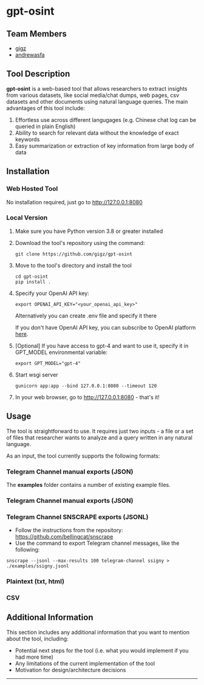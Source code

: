 # gpt-osint
## Team Members
- <a href="https://github.com/gigz">gigz</a>
- <a href="https://github.com/andrewasfa">andrewasfa</a>

## Tool Description

**gpt-osint** is a web-based tool that allows researchers to extract insights from various datasets, like social media/chat dumps, web pages, csv datasets and other documents using natural language queries. The main advantages of this tool include:
1. Effortless use across different langugages (e.g. Chinese chat log can be queried in plain English)
2. Ability to search for relevant data without the knowledge of exact keywords
3. Easy summarization or extraction of key information from large body of data

## Installation

### Web Hosted Tool

No installation required, just go to http://127.0.0.1:8080

### Local Version

1.  Make sure you have Python version 3.8 or greater installed

2.  Download the tool's repository using the command:

        git clone https://github.com/gigz/gpt-osint

3.  Move to the tool's directory and install the tool

        cd gpt-osint
        pip install .
        
4.  Specify your OpenAI API key:

        export OPENAI_API_KEY="<your_openai_api_key>"
       
    Alternatively you can create .env file and specify it there
    
    If you don't have OpenAI API key, you can subscribe to OpenAI platform <a href="https://platform.openai.com/">here</a>.

5.  [Optional] If you have access to gpt-4 and want to use it, specify it in GPT_MODEL environmental variable:

        export GPT_MODEL="gpt-4"
        
6.  Start wsgi server

        gunicorn app:app --bind 127.0.0.1:8080 --timeout 120
        
7.  In your web browser, go to http://127.0.0.1:8080 - that's it!

## Usage

The tool is straightforward to use. It requires just two inputs - a file or a set of files that researcher wants to analyze and a query written in any natural language.

As an input, the tool currently supports the following formats:

### Telegram Channel manual exports (JSON)

The **examples** folder contains a number of existing example files.

### Telegram Channel manual exports (JSON)

### Telegram Channel SNSCRAPE exports (JSONL)

- Follow the instructions from the repository: https://github.com/bellingcat/snscrape
- Use the command to export Telegram channel messages, like the following:

```
snscrape --jsonl --max-results 100 telegram-channel ssigny > ./examples/ssigny.jsonl

```

### Plaintext (txt, html)

### CSV


## Additional Information

This section includes any additional information that you want to mention about the tool, including:

- Potential next steps for the tool (i.e. what you would implement if you had more time)
- Any limitations of the current implementation of the tool
- Motivation for design/architecture decisions

---
